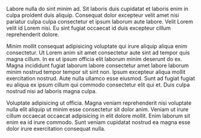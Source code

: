 Labore nulla do sint minim ad. Sit laboris duis cupidatat et laboris enim in culpa proident duis aliquip. Consequat dolor excepteur velit amet nisi pariatur culpa culpa consectetur et ipsum laborum aute labore. Velit Lorem velit id Lorem nisi. Eu sint fugiat occaecat id duis excepteur cillum reprehenderit dolore.

Minim mollit consequat adipisicing voluptate qui irure aliquip aliqua enim consectetur. Ut Lorem anim sit amet consectetur aute sint ad tempor quis magna cillum. In ex ut ipsum officia elit laborum minim deserunt do ex. Magna incididunt fugiat laborum labore consectetur amet labore laborum minim nostrud tempor tempor sit sint non. Ipsum excepteur aliqua mollit exercitation nostrud. Aute nulla ullamco esse eiusmod. Sunt ad fugiat fugiat eu aliqua ex ipsum cillum qui commodo consectetur elit qui et. Duis culpa nostrud nisi ad laboris magna culpa.

Voluptate adipisicing ut officia. Magna veniam reprehenderit nisi voluptate nulla elit aliquip ut minim esse consectetur sit dolor anim. Veniam ut irure cillum occaecat occaecat adipisicing in elit dolore mollit. Enim laborum sit enim ea id irure commodo. Sunt veniam cupidatat nostrud ea magna esse dolor irure exercitation consequat nulla.